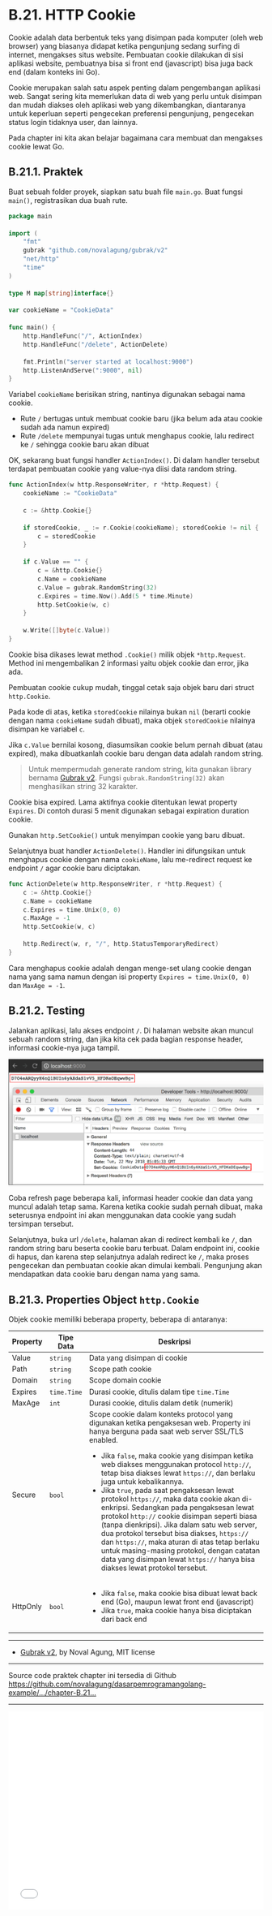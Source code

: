 # B.21. HTTP Cookie

Cookie adalah data berbentuk teks yang disimpan pada komputer (oleh web browser) yang biasanya didapat ketika pengunjung sedang surfing di internet, mengakses situs website. Pembuatan cookie dilakukan di sisi aplikasi website, pembuatnya bisa si front end (javascript) bisa juga back end (dalam konteks ini Go).

Cookie merupakan salah satu aspek penting dalam pengembangan aplikasi web. Sangat sering kita memerlukan data di web yang perlu untuk disimpan dan mudah diakses oleh aplikasi web yang dikembangkan, diantaranya untuk keperluan seperti pengecekan preferensi pengunjung, pengecekan status login tidaknya user, dan lainnya.

Pada chapter ini kita akan belajar bagaimana cara membuat dan mengakses cookie lewat Go.

## B.21.1. Praktek

Buat sebuah folder proyek, siapkan satu buah file `main.go`. Buat fungsi `main()`, registrasikan dua buah rute.

```go
package main

import (
    "fmt"
    gubrak "github.com/novalagung/gubrak/v2"
    "net/http"
    "time"
)

type M map[string]interface{}

var cookieName = "CookieData"

func main() {
    http.HandleFunc("/", ActionIndex)
    http.HandleFunc("/delete", ActionDelete)

    fmt.Println("server started at localhost:9000")
    http.ListenAndServe(":9000", nil)
}
```

Variabel `cookieName` berisikan string, nantinya digunakan sebagai nama cookie.

 - Rute `/` bertugas untuk membuat cookie baru (jika belum ada atau cookie sudah ada namun expired)
 - Rute `/delete` mempunyai tugas untuk menghapus cookie, lalu redirect ke `/` sehingga cookie baru akan dibuat

OK, sekarang buat fungsi handler `ActionIndex()`. Di dalam handler tersebut terdapat pembuatan cookie yang value-nya diisi data random string.

```go
func ActionIndex(w http.ResponseWriter, r *http.Request) {
    cookieName := "CookieData"

    c := &http.Cookie{}

    if storedCookie, _ := r.Cookie(cookieName); storedCookie != nil {
        c = storedCookie
    }

    if c.Value == "" {
        c = &http.Cookie{}
        c.Name = cookieName
        c.Value = gubrak.RandomString(32)
        c.Expires = time.Now().Add(5 * time.Minute)
        http.SetCookie(w, c)
    }

    w.Write([]byte(c.Value))
}
```

Cookie bisa dikases lewat method `.Cookie()` milik objek `*http.Request`. Method ini mengembalikan 2 informasi yaitu objek cookie dan error, jika ada.

Pembuatan cookie cukup mudah, tinggal cetak saja objek baru dari struct `http.Cookie`.

Pada kode di atas, ketika `storedCookie` nilainya bukan `nil` (berarti cookie dengan nama `cookieName` sudah dibuat), maka objek `storedCookie` nilainya disimpan ke variabel `c`.

Jika `c.Value` bernilai kosong, diasumsikan cookie belum pernah dibuat (atau expired), maka dibuatkanlah cookie baru dengan data adalah random string. 

> Untuk mempermudah generate random string, kita gunakan library bernama [Gubrak v2](https://github.com/novalagung/gubrak). Fungsi `gubrak.RandomString(32)` akan menghasilkan string 32 karakter.

Cookie bisa expired. Lama aktifnya cookie ditentukan lewat property `Expires`. Di contoh durasi 5 menit digunakan sebagai expiration duration cookie.

Gunakan `http.SetCookie()` untuk menyimpan cookie yang baru dibuat.

Selanjutnya buat handler `ActionDelete()`. Handler ini difungsikan untuk menghapus cookie dengan nama `cookieName`, lalu me-redirect request ke endpoint `/` agar cookie baru diciptakan.

```go
func ActionDelete(w http.ResponseWriter, r *http.Request) {
    c := &http.Cookie{}
    c.Name = cookieName
    c.Expires = time.Unix(0, 0)
    c.MaxAge = -1
    http.SetCookie(w, c)

    http.Redirect(w, r, "/", http.StatusTemporaryRedirect)
}
```

Cara menghapus cookie adalah dengan menge-set ulang cookie dengan nama yang sama namun dengan isi property `Expires = time.Unix(0, 0)` dan `MaxAge = -1`.

## B.21.2. Testing

Jalankan aplikasi, lalu akses endpoint `/`. Di halaman website akan muncul sebuah random string, dan jika kita cek pada bagian response header, informasi cookie-nya juga tampil.

![Cookie](images/B_cookie_1_cookie.png)

Coba refresh page beberapa kali, informasi header cookie dan data yang muncul adalah tetap sama. Karena ketika cookie sudah pernah dibuat, maka seterusnya endpoint ini akan menggunakan data cookie yang sudah tersimpan tersebut.

Selanjutnya, buka url `/delete`, halaman akan di redirect kembali ke `/`, dan random string baru beserta cookie baru terbuat. Dalam endpoint ini, cookie di hapus, dan karena step selanjutnya adalah redirect ke `/`, maka proses pengecekan dan pembuatan cookie akan dimulai kembali. Pengunjung akan mendapatkan data cookie baru dengan nama yang sama.

## B.21.3. Properties Object `http.Cookie`

Objek cookie memiliki beberapa property, beberapa di antaranya:

| Property | Tipe Data | Deskripsi |
| -------- | --------- | --------- |
| Value | `string` | Data yang disimpan di cookie |
| Path | `string` | Scope path cookie |
| Domain | `string` | Scope domain cookie |
| Expires | `time.Time` | Durasi cookie, ditulis dalam tipe `time.Time` |
| MaxAge | `int` | Durasi cookie, ditulis dalam detik (numerik) |
| Secure | `bool` | Scope cookie dalam konteks protocol yang digunakan ketika pengaksesan web. Property ini hanya berguna pada saat web server SSL/TLS enabled.<br /><ul><li>Jika <code>false</code>, maka cookie yang disimpan ketika web diakses menggunakan protocol <code>http://</code>, tetap bisa diakses lewat <code>https://</code>, dan berlaku juga untuk kebalikannya.</li><li>Jika <code>true</code>, pada saat pengaksesan lewat protokol <code>https://</code>, maka data cookie akan di-enkripsi. Sedangkan pada pengaksesan lewat protokol <code>http://</code> cookie disimpan seperti biasa (tanpa dienkripsi). Jika dalam satu web server, dua protokol tersebut bisa diakses, <code>https://</code> dan <code>https://</code>, maka aturan di atas tetap berlaku untuk masing-masing protokol, dengan catatan data yang disimpan lewat <code>https://</code> hanya bisa diakses lewat protokol tersebut.</li></ul> |
| HttpOnly | `bool` | <ul><li>Jika <code>false</code>, maka cookie bisa dibuat lewat back end (Go), maupun lewat front end (javascript)</li><li>Jika <code>true</code>, maka cookie hanya bisa diciptakan dari back end</li></ul> |

---

 - [Gubrak v2](https://github.com/novalagung/gubrak), by Noval Agung, MIT license

---

<div class="source-code-link">
    <div class="source-code-link-message">Source code praktek chapter ini tersedia di Github</div>
    <a href="https://github.com/novalagung/dasarpemrogramangolang-example/tree/master/chapter-B.21-cookie">https://github.com/novalagung/dasarpemrogramangolang-example/.../chapter-B.21...</a>
</div>

---

<iframe src="partial/ebooks.html" width="100%" height="390px" frameborder="0" scrolling="no"></iframe>
